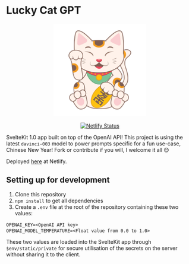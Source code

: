# Lucky Cat GPT
<div align='center'>
<img src='src/lib/images/lucky-cat.jpg' width='250px'>


[![Netlify Status](https://api.netlify.com/api/v1/badges/72929a43-af94-49b0-8a50-597dec2e6037/deploy-status)](https://app.netlify.com/sites/lucky-cat-gpt/deploys)
</div>

SvelteKit 1.0 app built on top of the OpenAI API! This project is using the latest `davinci-003` model to power prompts specific for a fun use-case, Chinese New Year! Fork or contribute if you will, I welcome it all 😊

Deployed [here](https://lucky-cat-gpt.netlify.app/) at Netlify. 

## Setting up for development
1. Clone this repository
2. `npm install` to get all dependencies
3. Create a `.env` file at the root of the repository containing these two values:

```
OPENAI_KEY=<OpenAI API key>
OPENAI_MODEL_TEMPERATURE=<Float value from 0.0 to 1.0>
```

These two values are loaded into the SvelteKit app through `$env/static/private` for secure utilisation of the secrets on the server without sharing it to the client.
